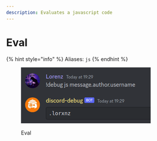```yaml
---
description: Evaluates a javascript code
---
```


# Eval

{% hint style="info" %}
Aliases: `js`
{% endhint %}

<figure><img src="../.gitbook/assets/js.png" alt=""><figcaption><p>Eval</p></figcaption></figure>
